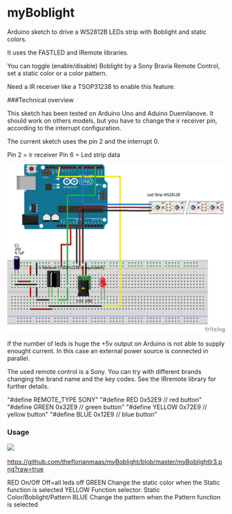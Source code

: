 # myBoblight
Arduino sketch to drive a WS2812B LEDs strip with Boblight and static colors.

It uses the FASTLED and IRemote libraries.

You can toggle (enable/disable) Boblight by a Sony Bravia Remote Control, set a static color or a color pattern.

Need a IR receiver like a TSOP31238 to enable this feature.

###Technical overview

This sketch has been tested on Arduino Uno and Aduino Duemilanove. 
It should work on others models, but you have to change the ir receiver pin, according to the interrupt configuration.

The current sketch uses the pin 2 and the interrupt 0.

Pin 2 = ir receiver
Pin 6 = Led strip data

![](https://raw.githubusercontent.com/theflorianmaas/myBoblight/master/myBoblightIr3.png)

If the number of leds is huge the +5v output on Arduino is not able to supply enought current. In this case an external power source is connected in parallel.

The used remote control is a Sony. You can try with different brands changing the brand name and the key codes. See the IRremote library for further details.

"#define REMOTE_TYPE	SONY"
"#define RED     		0x52E9 // red button"
"#define GREEN   		0x32E9 // green button"
"#define YELLOW  		0x72E9 // yellow button"
"#define BLUE    		0x12E9 // blue button"

### Usage

![]({{site.baseurl}}//remotecontrol.png)

https://github.com/theflorianmaas/myBoblight/blob/master/myBoblightIr3.png?raw=true

RED 	On/Off  Off=all leds off
GREEN	Change the static color when the Static function is selected
YELLOW	Function selector. Static Color/Boblight/Pattern 
BLUE	Change the pattern when the Pattern function is selected



